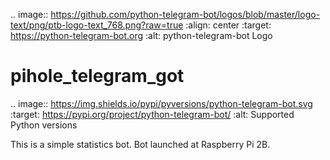 .. image:: https://github.com/python-telegram-bot/logos/blob/master/logo-text/png/ptb-logo-text_768.png?raw=true
   :align: center
   :target: https://python-telegram-bot.org
   :alt: python-telegram-bot Logo


# pihole_telegram_got

.. image:: https://img.shields.io/pypi/pyversions/python-telegram-bot.svg
   :target: https://pypi.org/project/python-telegram-bot/
   :alt: Supported Python versions

This is a simple statistics bot. Bot launched at Raspberry Pi 2B.  
